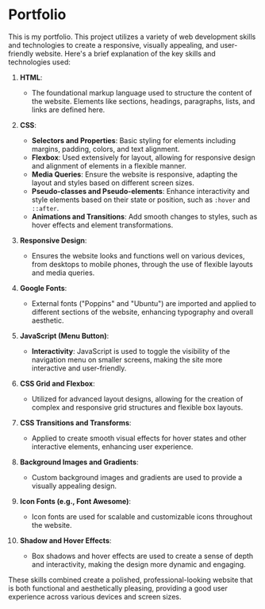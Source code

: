 # Portfolio
This is my portfolio.
This project utilizes a variety of web development skills and technologies to create a responsive, visually appealing, and user-friendly website. Here's a brief explanation of the key skills and technologies used:

1. **HTML**:
   - The foundational markup language used to structure the content of the website. Elements like sections, headings, paragraphs, lists, and links are defined here.

2. **CSS**:
   - **Selectors and Properties**: Basic styling for elements including margins, padding, colors, and text alignment.
   - **Flexbox**: Used extensively for layout, allowing for responsive design and alignment of elements in a flexible manner.
   - **Media Queries**: Ensure the website is responsive, adapting the layout and styles based on different screen sizes.
   - **Pseudo-classes and Pseudo-elements**: Enhance interactivity and style elements based on their state or position, such as `:hover` and `::after`.
   - **Animations and Transitions**: Add smooth changes to styles, such as hover effects and element transformations.

3. **Responsive Design**:
   - Ensures the website looks and functions well on various devices, from desktops to mobile phones, through the use of flexible layouts and media queries.

4. **Google Fonts**:
   - External fonts ("Poppins" and "Ubuntu") are imported and applied to different sections of the website, enhancing typography and overall aesthetic.

5. **JavaScript (Menu Button)**:
   - **Interactivity**: JavaScript is used to toggle the visibility of the navigation menu on smaller screens, making the site more interactive and user-friendly.

6. **CSS Grid and Flexbox**:
   - Utilized for advanced layout designs, allowing for the creation of complex and responsive grid structures and flexible box layouts.

7. **CSS Transitions and Transforms**:
   - Applied to create smooth visual effects for hover states and other interactive elements, enhancing user experience.

8. **Background Images and Gradients**:
   - Custom background images and gradients are used to provide a visually appealing design.

9. **Icon Fonts (e.g., Font Awesome)**:
   - Icon fonts are used for scalable and customizable icons throughout the website.

10. **Shadow and Hover Effects**:
    - Box shadows and hover effects are used to create a sense of depth and interactivity, making the design more dynamic and engaging.

These skills combined create a polished, professional-looking website that is both functional and aesthetically pleasing, providing a good user experience across various devices and screen sizes.